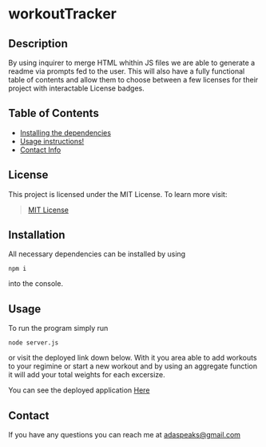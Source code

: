 # workoutTracker

## Description
By using inquirer to merge HTML whithin JS files we are able to generate a readme via prompts fed to the user. This will also have a fully functional table of contents and allow them to choose between a few licenses for their project with interactable License badges.

## Table of Contents
* [Installing the dependencies](#Installation)
* [Usage instructions!](#Usage)
* [Contact Info](#Contact)

## License

This project is licensed under the MIT License. To learn more visit:   
> [MIT License](https://github.com/git/git-scm.com/blob/main/MIT-LICENSE.txt)

## Installation

All necessary dependencies can be installed by using

```
npm i
```

into the console.

## Usage
To run the program simply run

```
node server.js
```

or visit the deployed link down below. With it you area able to add workouts to your regimine or start a new workout and by using an aggregate function it will add your total weights for each excersize.

You can see the deployed application [Here](https://workout-tracker-adaspeaks.herokuapp.com/)

## Contact
If you have any questions you can reach me at adaspeaks@gmail.com